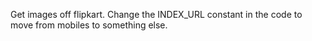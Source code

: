 Get images off flipkart. Change the INDEX\_URL constant in the code to move from mobiles to something else.

